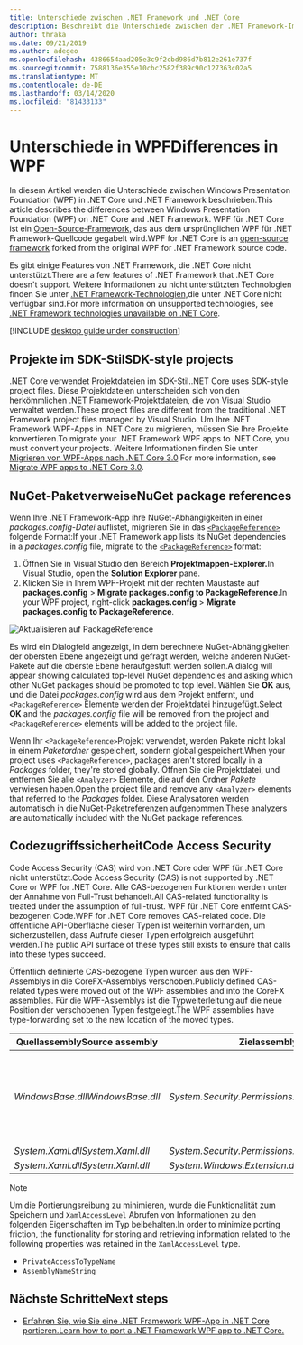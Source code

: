 ```yaml
---
title: Unterschiede zwischen .NET Framework und .NET Core
description: Beschreibt die Unterschiede zwischen der .NET Framework-Implementierung von Windows Presentation Foundation (WPF) und .NET Core WPF. Beim Migrieren Ihrer App sollten Sie diese Inkompatibilitäten berücksichtigen.
author: thraka
ms.date: 09/21/2019
ms.author: adegeo
ms.openlocfilehash: 4386654aad205e3c9f2cbd986d7b812e261e737f
ms.sourcegitcommit: 7588136e355e10cbc2582f389c90c127363c02a5
ms.translationtype: MT
ms.contentlocale: de-DE
ms.lasthandoff: 03/14/2020
ms.locfileid: "81433133"
---
```

# <a name="differences-in-wpf"></a><span data-ttu-id="f0b8c-104">Unterschiede in WPF</span><span class="sxs-lookup"><span data-stu-id="f0b8c-104">Differences in WPF</span></span>

<span data-ttu-id="f0b8c-105">In diesem Artikel werden die Unterschiede zwischen Windows Presentation Foundation (WPF) in .NET Core und .NET Framework beschrieben.</span><span class="sxs-lookup"><span data-stu-id="f0b8c-105">This article describes the differences between Windows Presentation Foundation (WPF) on .NET Core and .NET Framework.</span></span> <span data-ttu-id="f0b8c-106">WPF für .NET Core ist ein [Open-Source-Framework,](https://github.com/dotnet/wpf) das aus dem ursprünglichen WPF für .NET Framework-Quellcode gegabelt wird.</span><span class="sxs-lookup"><span data-stu-id="f0b8c-106">WPF for .NET Core is an [open-source framework](https://github.com/dotnet/wpf) forked from the original WPF for .NET Framework source code.</span></span>

<span data-ttu-id="f0b8c-107">Es gibt einige Features von .NET Framework, die .NET Core nicht unterstützt.</span><span class="sxs-lookup"><span data-stu-id="f0b8c-107">There are a few features of .NET Framework that .NET Core doesn't support.</span></span> <span data-ttu-id="f0b8c-108">Weitere Informationen zu nicht unterstützten Technologien finden Sie unter [.NET Framework-Technologien,](../../core/porting/net-framework-tech-unavailable.md)die unter .NET Core nicht verfügbar sind.</span><span class="sxs-lookup"><span data-stu-id="f0b8c-108">For more information on unsupported technologies, see [.NET Framework technologies unavailable on .NET Core](../../core/porting/net-framework-tech-unavailable.md).</span></span>

[!INCLUDE [desktop guide under construction](../../../includes/desktop-guide-preview-note.md)]

## <a name="sdk-style-projects"></a><span data-ttu-id="f0b8c-109">Projekte im SDK-Stil</span><span class="sxs-lookup"><span data-stu-id="f0b8c-109">SDK-style projects</span></span>

<span data-ttu-id="f0b8c-110">.NET Core verwendet Projektdateien im SDK-Stil.</span><span class="sxs-lookup"><span data-stu-id="f0b8c-110">.NET Core uses SDK-style project files.</span></span> <span data-ttu-id="f0b8c-111">Diese Projektdateien unterscheiden sich von den herkömmlichen .NET Framework-Projektdateien, die von Visual Studio verwaltet werden.</span><span class="sxs-lookup"><span data-stu-id="f0b8c-111">These project files are different from the traditional .NET Framework project files managed by Visual Studio.</span></span> <span data-ttu-id="f0b8c-112">Um Ihre .NET Framework WPF-Apps in .NET Core zu migrieren, müssen Sie Ihre Projekte konvertieren.</span><span class="sxs-lookup"><span data-stu-id="f0b8c-112">To migrate your .NET Framework WPF apps to .NET Core, you must convert your projects.</span></span> <span data-ttu-id="f0b8c-113">Weitere Informationen finden Sie unter [Migrieren von WPF-Apps nach .NET Core 3.0](convert-project-from-net-framework.md).</span><span class="sxs-lookup"><span data-stu-id="f0b8c-113">For more information, see [Migrate WPF apps to .NET Core 3.0](convert-project-from-net-framework.md).</span></span>

## <a name="nuget-package-references"></a><span data-ttu-id="f0b8c-114">NuGet-Paketverweise</span><span class="sxs-lookup"><span data-stu-id="f0b8c-114">NuGet package references</span></span>

<span data-ttu-id="f0b8c-115">Wenn Ihre .NET Framework-App ihre NuGet-Abhängigkeiten in einer *packages.config-Datei* auflistet, migrieren Sie in das [`<PackageReference>`](/nuget/consume-packages/package-references-in-project-files) folgende Format:</span><span class="sxs-lookup"><span data-stu-id="f0b8c-115">If your .NET Framework app lists its NuGet dependencies in a *packages.config* file, migrate to the [`<PackageReference>`](/nuget/consume-packages/package-references-in-project-files) format:</span></span>

1. <span data-ttu-id="f0b8c-116">Öffnen Sie in Visual Studio den Bereich **Projektmappen-Explorer.**</span><span class="sxs-lookup"><span data-stu-id="f0b8c-116">In Visual Studio, open the **Solution Explorer** pane.</span></span>
1. <span data-ttu-id="f0b8c-117">Klicken Sie in Ihrem WPF-Projekt mit der rechten Maustaste auf **packages.config** > **Migrate packages.config to PackageReference**.</span><span class="sxs-lookup"><span data-stu-id="f0b8c-117">In your WPF project, right-click **packages.config** > **Migrate packages.config to PackageReference**.</span></span>

![Aktualisieren auf PackageReference](media/differences-from-net-framework/package-reference-migration.png)

<span data-ttu-id="f0b8c-119">Es wird ein Dialogfeld angezeigt, in dem berechnete NuGet-Abhängigkeiten der obersten Ebene angezeigt und gefragt werden, welche anderen NuGet-Pakete auf die oberste Ebene heraufgestuft werden sollen.</span><span class="sxs-lookup"><span data-stu-id="f0b8c-119">A dialog will appear showing calculated top-level NuGet dependencies and asking which other NuGet packages should be promoted to top level.</span></span> <span data-ttu-id="f0b8c-120">Wählen Sie **OK** aus, und die Datei *packages.config* wird aus dem Projekt entfernt, und `<PackageReference>` Elemente werden der Projektdatei hinzugefügt.</span><span class="sxs-lookup"><span data-stu-id="f0b8c-120">Select **OK** and the *packages.config* file will be removed from the project and `<PackageReference>` elements will be added to the project file.</span></span>

<span data-ttu-id="f0b8c-121">Wenn Ihr `<PackageReference>`Projekt verwendet, werden Pakete nicht lokal in einem *Paketordner* gespeichert, sondern global gespeichert.</span><span class="sxs-lookup"><span data-stu-id="f0b8c-121">When your project uses `<PackageReference>`, packages aren't stored locally in a *Packages* folder, they're stored globally.</span></span> <span data-ttu-id="f0b8c-122">Öffnen Sie die Projektdatei, und entfernen Sie alle `<Analyzer>` Elemente, die auf den Ordner *Pakete* verwiesen haben.</span><span class="sxs-lookup"><span data-stu-id="f0b8c-122">Open the project file and remove any `<Analyzer>` elements that referred to the *Packages* folder.</span></span> <span data-ttu-id="f0b8c-123">Diese Analysatoren werden automatisch in die NuGet-Paketreferenzen aufgenommen.</span><span class="sxs-lookup"><span data-stu-id="f0b8c-123">These analyzers are automatically included with the NuGet package references.</span></span>

## <a name="code-access-security"></a><span data-ttu-id="f0b8c-124">Codezugriffssicherheit</span><span class="sxs-lookup"><span data-stu-id="f0b8c-124">Code Access Security</span></span>

<span data-ttu-id="f0b8c-125">Code Access Security (CAS) wird von .NET Core oder WPF für .NET Core nicht unterstützt.</span><span class="sxs-lookup"><span data-stu-id="f0b8c-125">Code Access Security (CAS) is not supported by .NET Core or WPF for .NET Core.</span></span> <span data-ttu-id="f0b8c-126">Alle CAS-bezogenen Funktionen werden unter der Annahme von Full-Trust behandelt.</span><span class="sxs-lookup"><span data-stu-id="f0b8c-126">All CAS-related functionality is treated under the assumption of full-trust.</span></span> <span data-ttu-id="f0b8c-127">WPF für .NET Core entfernt CAS-bezogenen Code.</span><span class="sxs-lookup"><span data-stu-id="f0b8c-127">WPF for .NET Core removes CAS-related code.</span></span> <span data-ttu-id="f0b8c-128">Die öffentliche API-Oberfläche dieser Typen ist weiterhin vorhanden, um sicherzustellen, dass Aufrufe dieser Typen erfolgreich ausgeführt werden.</span><span class="sxs-lookup"><span data-stu-id="f0b8c-128">The public API surface of these types still exists to ensure that calls into these types succeed.</span></span>

<span data-ttu-id="f0b8c-129">Öffentlich definierte CAS-bezogene Typen wurden aus den WPF-Assemblys in die CoreFX-Assemblys verschoben.</span><span class="sxs-lookup"><span data-stu-id="f0b8c-129">Publicly defined CAS-related types were moved out of the WPF assemblies and into the CoreFX assemblies.</span></span> <span data-ttu-id="f0b8c-130">Für die WPF-Assemblys ist die Typweiterleitung auf die neue Position der verschobenen Typen festgelegt.</span><span class="sxs-lookup"><span data-stu-id="f0b8c-130">The WPF assemblies have type-forwarding set to the new location of the moved types.</span></span>

| <span data-ttu-id="f0b8c-131">Quellassembly</span><span class="sxs-lookup"><span data-stu-id="f0b8c-131">Source assembly</span></span> | <span data-ttu-id="f0b8c-132">Zielassembly</span><span class="sxs-lookup"><span data-stu-id="f0b8c-132">Target assembly</span></span> | <span data-ttu-id="f0b8c-133">type</span><span class="sxs-lookup"><span data-stu-id="f0b8c-133">Type</span></span>                |
| --------------- | --------------- | ------------------- |
| <span data-ttu-id="f0b8c-134">*WindowsBase.dll*</span><span class="sxs-lookup"><span data-stu-id="f0b8c-134">*WindowsBase.dll*</span></span> | <span data-ttu-id="f0b8c-135">*System.Security.Permissions.dll*</span><span class="sxs-lookup"><span data-stu-id="f0b8c-135">*System.Security.Permissions.dll*</span></span> | <xref:System.Security.Permissions.MediaPermission> <br /> <xref:System.Security.Permissions.MediaPermissionAttribute> <br /> <xref:System.Security.Permissions.MediaPermissionAudio> <br /> <xref:System.Security.Permissions.MediaPermissionImage> <br /> <xref:System.Security.Permissions.MediaPermissionVideo> <br /> <xref:System.Security.Permissions.WebBrowserPermission> <br /> <xref:System.Security.Permissions.WebBrowserPermissionAttribute> <br /> <xref:System.Security.Permissions.WebBrowserPermissionLevel> |
| <span data-ttu-id="f0b8c-136">*System.Xaml.dll*</span><span class="sxs-lookup"><span data-stu-id="f0b8c-136">*System.Xaml.dll*</span></span> | <span data-ttu-id="f0b8c-137">*System.Security.Permissions.dll*</span><span class="sxs-lookup"><span data-stu-id="f0b8c-137">*System.Security.Permissions.dll*</span></span> | <xref:System.Xaml.Permissions.XamlLoadPermission> |
| <span data-ttu-id="f0b8c-138">*System.Xaml.dll*</span><span class="sxs-lookup"><span data-stu-id="f0b8c-138">*System.Xaml.dll*</span></span> | <span data-ttu-id="f0b8c-139">*System.Windows.Extension.dll*</span><span class="sxs-lookup"><span data-stu-id="f0b8c-139">*System.Windows.Extension.dll*</span></span>    | <xref:System.Xaml.Permissions.XamlAccessLevel><br/> |

> [!NOTE]
> <span data-ttu-id="f0b8c-140">Um die Portierungsreibung zu minimieren, wurde die Funktionalität zum Speichern und `XamlAccessLevel` Abrufen von Informationen zu den folgenden Eigenschaften im Typ beibehalten.</span><span class="sxs-lookup"><span data-stu-id="f0b8c-140">In order to minimize porting friction, the functionality for storing and retrieving information related to the following properties was retained in the `XamlAccessLevel` type.</span></span>
>
> - `PrivateAccessToTypeName`
> - `AssemblyNameString`

## <a name="next-steps"></a><span data-ttu-id="f0b8c-141">Nächste Schritte</span><span class="sxs-lookup"><span data-stu-id="f0b8c-141">Next steps</span></span>

- [<span data-ttu-id="f0b8c-142">Erfahren Sie, wie Sie eine .NET Framework WPF-App in .NET Core portieren.</span><span class="sxs-lookup"><span data-stu-id="f0b8c-142">Learn how to port a .NET Framework WPF app to .NET Core.</span></span>](convert-project-from-net-framework.md)
